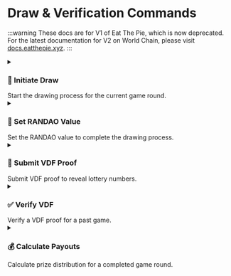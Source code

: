 # Draw & Verification Commands

:::warning
These docs are for V1 of Eat The Pie, which is now deprecated. For the latest documentation for V2 on World Chain, please visit [docs.eatthepie.xyz](https://docs.eatthepie.xyz).
:::

<details>
<summary><h3>🎲 Initiate Draw</h3>Start the drawing process for the current game round.</summary>

```sh
$ eatthepie initiate-draw
```

When you execute the command and all conditions are met:

```sh
Transaction Hash: 0x123...abc
Draw initiated successfully!
```

#### Tips 💡

- Make sure both conditions are met before initiating:
  - Minimum time interval has passed (check with `status` command)
  - Prize pool threshold has been reached (check with `status` command)
- The draw can only be initiated once per game
</details>

<details>
<summary><h3>🎲 Set RANDAO Value</h3>Set the RANDAO value to complete the drawing process.</summary>

```sh
$ eatthepie set-randao
```

When you execute the command, you'll first be prompted for the game:

```sh
Enter the game number to set the RANDAO value for: 2
```

If all conditions are met:

```sh
Transaction Hash: 0x123...abc
RANDAO value set successfully!
```

#### Tips 💡

- RANDAO values can only be set after the buffer period (128 blocks) has passed
- Make sure draw has been initiated first using the `initiate-draw` command
</details>

<details>
<summary><h3>📝 Submit VDF Proof</h3>Submit VDF proof to reveal lottery numbers.</summary>

```sh
$ eatthepie submit-vdf-proof
```

When you execute the command, you'll be prompted for two inputs:

```sh
Enter the game number to submit the VDF proof for: 2
Enter the path to the proof file (proof.json): ~/proof.json

Submitting VDF proof...
Transaction Hash: 0x123...abc
VDF proof submitted successfully!
```

#### Tips 💡

- Make sure the RANDAO value has been set before submitting the VDF proof
- The proof file (proof.json) must be generated using the [VDF prover tool](https://github.com/eatthepie/vdfs)
</details>

<details>
<summary><h3>✅ Verify VDF</h3>Verify a VDF proof for a past game.</summary>

```sh
$ eatthepie verify-vdf
```

When you execute the command, you'll be prompted for inputs:

```sh
Enter the game number to verify the VDF proof for: 1
Enter the path to the proof.json file: ~/proof.json

Verifying VDF proof...
Game 1 VDF verified successfully!
Winning Numbers: 7, 23, 25, 12
```

#### Tips 💡

- This command is used to verify proofs of past games
- To submit a proofs for the current game, use the `submit-vdf-proof` command instead
</details>

<details>
<summary><h3>💰 Calculate Payouts</h3>Calculate prize distribution for a completed game round.</summary>

```sh
$ eatthepie calculate-payouts
```

When you execute the command, you'll first be prompted for the game:

```sh
Enter the game number to calculate payouts for: 2

Calculating payouts...
Transaction Hash: 0x123...abc
Payouts calculation submitted!

Waiting for transaction to be confirmed...
Block Number: 1234567
Transaction confirmed successfully!

Fetching payout information...
Game 2 Payouts:
Prize Pool: 15.5 ETH
Jackpot Winners: 1 (10.0 ETH each)
3-in-a-row Winners: 2 (2.5 ETH each)
2-in-a-row Winners: 2 (1.0 ETH each)
```

#### Tips 💡

- Make sure the game's VDF proof has been submitted and validated first
- Once calculated, players can claim prizes

</details>
